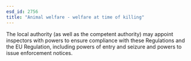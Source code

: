 ```yaml
---
esd_id: 2756
title: "Animal welfare - welfare at time of killing"
---
```


The local authority (as well as the competent authority) may appoint inspectors with powers to ensure compliance with these Regulations and the EU Regulation, including powers of entry and seizure and powers to issue enforcement notices.

